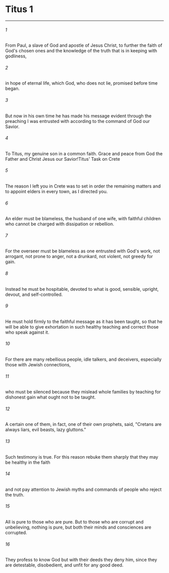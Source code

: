 # Titus 1
***



###### 1 
From Paul, a slave of God and apostle of Jesus Christ, to further the faith of God's chosen ones and the knowledge of the truth that is in keeping with godliness, 

###### 2 
in hope of eternal life, which God, who does not lie, promised before time began. 

###### 3 
But now in his own time he has made his message evident through the preaching I was entrusted with according to the command of God our Savior. 

###### 4 
To Titus, my genuine son in a common faith. Grace and peace from God the Father and Christ Jesus our Savior!Titus' Task on Crete 

###### 5 
The reason I left you in Crete was to set in order the remaining matters and to appoint elders in every town, as I directed you. 

###### 6 
An elder must be blameless, the husband of one wife, with faithful children who cannot be charged with dissipation or rebellion. 

###### 7 
For the overseer must be blameless as one entrusted with God's work, not arrogant, not prone to anger, not a drunkard, not violent, not greedy for gain. 

###### 8 
Instead he must be hospitable, devoted to what is good, sensible, upright, devout, and self-controlled. 

###### 9 
He must hold firmly to the faithful message as it has been taught, so that he will be able to give exhortation in such healthy teaching and correct those who speak against it. 

###### 10 
For there are many rebellious people, idle talkers, and deceivers, especially those with Jewish connections, 

###### 11 
who must be silenced because they mislead whole families by teaching for dishonest gain what ought not to be taught. 

###### 12 
A certain one of them, in fact, one of their own prophets, said, "Cretans are always liars, evil beasts, lazy gluttons." 

###### 13 
Such testimony is true. For this reason rebuke them sharply that they may be healthy in the faith 

###### 14 
and not pay attention to Jewish myths and commands of people who reject the truth. 

###### 15 
All is pure to those who are pure. But to those who are corrupt and unbelieving, nothing is pure, but both their minds and consciences are corrupted. 

###### 16 
They profess to know God but with their deeds they deny him, since they are detestable, disobedient, and unfit for any good deed.
